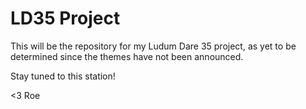 # LD35 Project
This will be the repository for my Ludum Dare 35 project, as yet to be determined since the themes have not been announced.

Stay tuned to this station!

<3 Roe